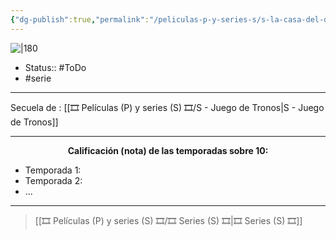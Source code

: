 ```yaml
---
{"dg-publish":true,"permalink":"/peliculas-p-y-series-s/s-la-casa-del-dragon/"}
---
```



![|180](https://www.icmedianet.org/wp/ndog/wp-content/uploads/2022/08/5732508.jpeg)

- Status::  #ToDo 
- #serie

---

Secuela de : [[🎞️ Películas (P) y series (S) 🎞️/S - Juego de Tronos\|S - Juego de Tronos]]

---

**<center>Calificación (nota) de las temporadas sobre 10:</center>**

- Temporada 1: 
- Temporada 2: 
- ...

---

> [[🎞️ Películas (P) y series (S) 🎞️/🎞️ Series (S) 🎞️\|🎞️ Series (S) 🎞️]]